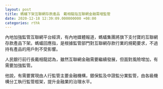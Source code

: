 ```yaml
---
layout: post
title: 螞蟻下架互聯網存款產品　戴相龍指互聯網金融需增監管
date: 2020-12-18 12:39:09.000000000 +08:00
categories: rthk
---
```


內地加強監管互聯網平台經濟，有內地媒體報道，螞蟻集團將旗下支付寶的互聯網存款產品下架。螞蟻回應指，是根據監管部門對互聯網存款行業的規範要求，不過持有產品的用戶則不受影響。

人民銀行前行長戴相龍認為，雖然互聯網金融需要繼續發展，但面對風險增加，有需要加強監管。

他說，有需要實現由人行監管主要金融機構，銀保監及中證監分業監管，由各級機構分工執行監管框架，提升金融業的治理水平。
